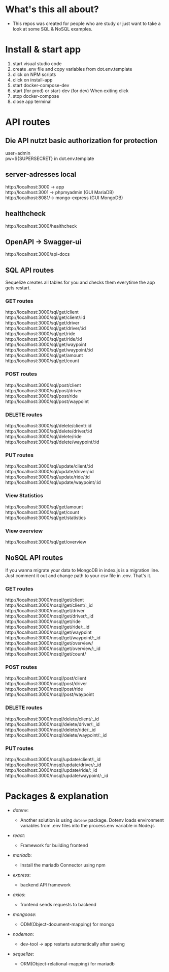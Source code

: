 # What's this all about?
- This repos was created for people who are study or just want to take a look at some SQL & NoSQL examples.

# Install & start app

1. start visual studio code 
2. create .env file and copy variables from dot.env.template 
3. click on NPM scripts 
4. click on install-app 
5. start docker-compose-dev 
6. start (for prod) or start-dev (for dev)
   When exiting click 
7. stop docker-compose 
8. close app terminal

# API routes   

## Die API nutzt basic authorization for protection
user=admin   
pw=${SUPERSECRET} in dot.env.template   

## server-adresses local
http://localhost:3000 -> app   
http://localhost:3001 -> phpmyadmin (GUI MariaDB)   
http://localhost:8081/-> mongo-express (GUI MongoDB)     

## healthcheck
http://localhost:3000/healthcheck      

## OpenAPI -> Swagger-ui
http://localhost:3000/api-docs   

## SQL API routes
Sequelize creates all tables for you and checks them everytime the app gets restart.   

### GET routes 
http://localhost:3000/sql/get/client  
http://localhost:3000/sql/get/client/:id   
http://localhost:3000/sql/get/driver   
http://localhost:3000/sql/get/driver/:id   
http://localhost:3000/sql/get/ride   
http://localhost:3000/sql/get/ride/:id   
http://localhost:3000/sql/get/waypoint   
http://localhost:3000/sql/get/waypoint/:id   
http://localhost:3000/sql/get/amount   
http://localhost:3000/sql/get/count      

### POST routes 
http://localhost:3000/sql/post/client  
http://localhost:3000/sql/post/driver  
http://localhost:3000/sql/post/ride  
http://localhost:3000/sql/post/waypoint      

### DELETE routes
http://localhost:3000/sql/delete/client/:id  
http://localhost:3000/sql/delete/driver/:id  
http://localhost:3000/sql/delete/ride   
http://localhost:3000/sql/delete/waypoint/:id    

### PUT routes 
http://localhost:3000/sql/update/client/:id  
http://localhost:3000/sql/update/driver/:id  
http://localhost:3000/sql/update/ride/:id  
http://localhost:3000/sql/update/waypoint/:id   

### View Statistics
http://localhost:3000/sql/get/amount  
http://localhost:3000/sql/get/count  
http://localhost:3000/sql/get/statistics   

### View overview
http://localhost:3000/sql/get/overview   

## NoSQL API routes
If you wanna migrate your data to MongoDB in index.js is a migration line. Just comment it out and change path to your csv file in .env. That's it.   

### GET routes
http://localhost:3000/nosql/get/client  
http://localhost:3000/nosql/get/client/:_id  
http://localhost:3000/nosql/get/driver  
http://localhost:3000/nosql/get/driver/:_id  
http://localhost:3000/nosql/get/ride  
http://localhost:3000/nosql/get/ride/:_id  
http://localhost:3000/nosql/get/waypoint  
http://localhost:3000/nosql/get/waypoint/:_id  
http://localhost:3000/nosql/get/overview/  
http://localhost:3000/nosql/get/overview/:_id  
http://localhost:3000/nosql/get/count/     

### POST routes 
http://localhost:3000/nosql/post/client  
http://localhost:3000/nosql/post/driver   
http://localhost:3000/nosql/post/ride  
http://localhost:3000/nosql/post/waypoint    

### DELETE routes
http://localhost:3000/nosql/delete/client/:_id  
http://localhost:3000/nosql/delete/driver/:_id  
http://localhost:3000/nosql/delete/ride/:_id  
http://localhost:3000/nosql/delete/waypoint/:_id      

### PUT routes
http://localhost:3000/nosql/update/client/:_id  
http://localhost:3000/nosql/update/driver/:_id  
http://localhost:3000/nosql/update/ride/:_id  
http://localhost:3000/nosql/update/waypoint/:_id   

# Packages & explanation
- *dotenv*:
  - Another solution is using `dotenv` package. Dotenv loads environment variables from .env files into the process.env variable in Node.js   

- *react*:
  - Framework for building frontend   

- *mariadb*: 
  - Install the mariadb Connector using npm   

- *express*:
  - backend API framework   

- *axios*:
  - frontend sends requests to backend   

- *mongoose*:
  - ODM(Object-document-mapping) for mongo   

- *nodemon*:
  - dev-tool -> app restarts automatically after saving   

- *sequelize*:
  - ORM(Object-relational-mapping) for mariadb
